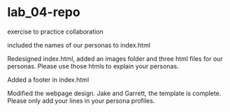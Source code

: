# lab_04-repo

exercise to practice collaboration

included the names of our personas to index.html

Redesigned index.html, added an images folder and three html files for our personas. Please use those htmls to explain your personas.

Added a footer in index.html

Modified the webpage design. Jake and Garrett, the template is complete. Please only add your lines in your persona profiles.